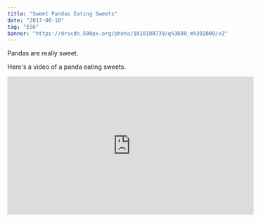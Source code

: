 ```yaml
---
title: "Sweet Pandas Eating Sweets"
date: "2017-08-10"
tag: "ES6"
banner: "https://drscdn.500px.org/photo/1010188739/q%3D80_m%3D2000/v2"
---
```


Pandas are really sweet.

Here's a video of a panda eating sweets.

<iframe width="560" height="315" src="https://www.youtube.com/embed/4n0xNbfJLR8" frameborder="0" allowfullscreen></iframe>